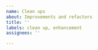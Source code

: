 ```yaml
---
name: Clean ups
about: Improvements and refactors
title: ''
labels: clean up, enhancement
assignees: ''

---
```




